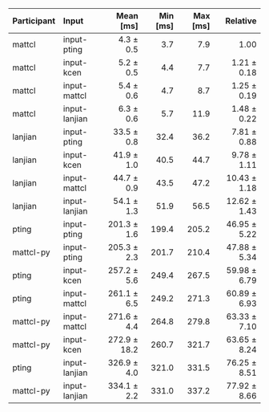 | Participant | Input | Mean [ms] | Min [ms] | Max [ms] | Relative |
|:---|:---|---:|---:|---:|---:|
| mattcl | input-pting | 4.3 ± 0.5 | 3.7 | 7.9 | 1.00 |
| mattcl | input-kcen | 5.2 ± 0.5 | 4.4 | 7.7 | 1.21 ± 0.18 |
| mattcl | input-mattcl | 5.4 ± 0.6 | 4.7 | 8.7 | 1.25 ± 0.19 |
| mattcl | input-lanjian | 6.3 ± 0.6 | 5.7 | 11.9 | 1.48 ± 0.22 |
| lanjian | input-pting | 33.5 ± 0.8 | 32.4 | 36.2 | 7.81 ± 0.88 |
| lanjian | input-kcen | 41.9 ± 1.0 | 40.5 | 44.7 | 9.78 ± 1.11 |
| lanjian | input-mattcl | 44.7 ± 0.9 | 43.5 | 47.2 | 10.43 ± 1.18 |
| lanjian | input-lanjian | 54.1 ± 1.3 | 51.9 | 56.5 | 12.62 ± 1.43 |
| pting | input-pting | 201.3 ± 1.6 | 199.4 | 205.2 | 46.95 ± 5.22 |
| mattcl-py | input-pting | 205.3 ± 2.3 | 201.7 | 210.4 | 47.88 ± 5.34 |
| pting | input-kcen | 257.2 ± 5.6 | 249.4 | 267.5 | 59.98 ± 6.79 |
| pting | input-mattcl | 261.1 ± 6.5 | 249.2 | 271.3 | 60.89 ± 6.93 |
| mattcl-py | input-mattcl | 271.6 ± 4.4 | 264.8 | 279.8 | 63.33 ± 7.10 |
| mattcl-py | input-kcen | 272.9 ± 18.2 | 260.7 | 321.7 | 63.65 ± 8.24 |
| pting | input-lanjian | 326.9 ± 4.0 | 321.0 | 331.5 | 76.25 ± 8.51 |
| mattcl-py | input-lanjian | 334.1 ± 2.2 | 331.0 | 337.2 | 77.92 ± 8.66 |
